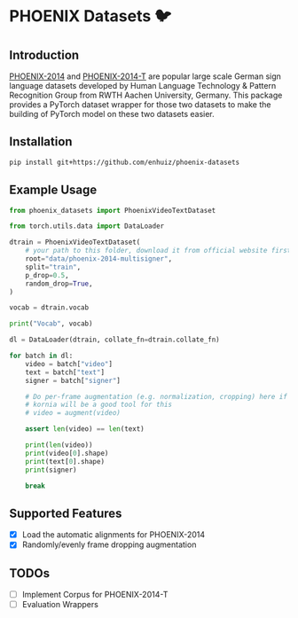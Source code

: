 # PHOENIX Datasets 🐦

## Introduction

[PHOENIX-2014](https://www-i6.informatik.rwth-aachen.de/~koller/RWTH-PHOENIX/) and [PHOENIX-2014-T](https://www-i6.informatik.rwth-aachen.de/~koller/RWTH-PHOENIX-2014-T/) are popular large scale German sign language datasets developed by Human Language Technology & Pattern Recognition Group from RWTH Aachen University, Germany. This package provides a PyTorch dataset wrapper for those two datasets to make the building of PyTorch model on these two datasets easier.

## Installation

```bash
pip install git+https://github.com/enhuiz/phoenix-datasets
```

## Example Usage

```python
from phoenix_datasets import PhoenixVideoTextDataset

from torch.utils.data import DataLoader

dtrain = PhoenixVideoTextDataset(
    # your path to this folder, download it from official website first.
    root="data/phoenix-2014-multisigner",
    split="train",
    p_drop=0.5,
    random_drop=True,
)

vocab = dtrain.vocab

print("Vocab", vocab)

dl = DataLoader(dtrain, collate_fn=dtrain.collate_fn)

for batch in dl:
    video = batch["video"]
    text = batch["text"]
    signer = batch["signer"]

    # Do per-frame augmentation (e.g. normalization, cropping) here if needed.
    # kornia will be a good tool for this
    # video = augment(video)

    assert len(video) == len(text)

    print(len(video))
    print(video[0].shape)
    print(text[0].shape)
    print(signer)

    break
```

## Supported Features

- [x] Load the automatic alignments for PHOENIX-2014
- [x] Randomly/evenly frame dropping augmentation

## TODOs

- [ ] Implement Corpus for PHOENIX-2014-T
- [ ] Evaluation Wrappers
